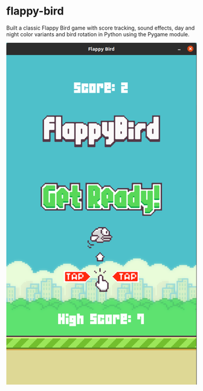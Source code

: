# flappy-bird
Built a classic Flappy Bird game with score tracking, sound effects, day and night color variants and bird rotation in Python using the Pygame module.

![Preview](images/flappy-bird.png)